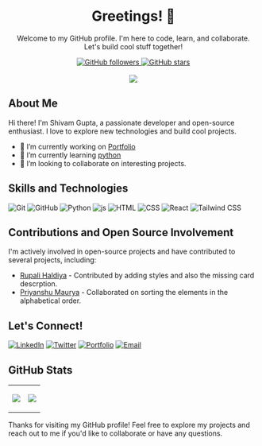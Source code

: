 <div align="center">
  <h1>Greetings! 👋</h1>
  <p>Welcome to my GitHub profile. I'm here to code, learn, and collaborate. Let's build cool stuff together!</p>
</div>

<div align="center">
   <a href="https://github.com/the-shivam-gupta">
      <img src="https://img.shields.io/github/followers/the-shivam-gupta?label=Followers&style=social" alt="GitHub followers" />
   </a>
   <a href="https://github.com/the-shivam-gupta">
      <img src="https://img.shields.io/github/stars/the-shivam-gupta?style=social" alt="GitHub stars" />
   </a>
</div>
<br>
<div align="center">
<img src="https://api.visitorbadge.io/api/visitors?path=https%3A%2F%2Fgithub.com%2Fthe-shivam-guptal%2Fthe-shivam-gupta&label=VISITORS&countColor=%FFFFFF&labelColor=%2300FF00">
<!-- <h1 align="center"></h1>  -->
</div>


## About Me

Hi there! I'm Shivam Gupta, a passionate developer and open-source enthusiast. I love to explore new technologies and build cool projects.

- 🔭 I’m currently working on [Portfolio](https://the-shivam-gupta.github.io/)
- 🌱 I’m currently learning [python](https://github.com/the-shivam-gupta/learning-path)
- 👯 I’m looking to collaborate on interesting projects.

## Skills and Technologies
<p align="left">
 <img src="https://img.shields.io/badge/git-%23F05032.svg?style=for-the-badge&logo=git&logoColor=white" alt="Git" />
  <img src="https://img.shields.io/badge/github-%23121011.svg?style=for-the-badge&logo=github&logoColor=white" alt="GitHub" />
  <img src="https://img.shields.io/badge/Python-3776AB?style=for-the-badge&logo=python&logoColor=white" alt="Python" />
  <img src="https://img.shields.io/badge/JavaScript-F7DF1E?style=for-the-badge&logo=javascript&logoColor=black" alt="js" />
  <img src="https://img.shields.io/badge/HTML5-E34F26?style=for-the-badge&logo=html5&logoColor=white" alt="HTML" />
  <img src="https://img.shields.io/badge/CSS3-1572B6?style=for-the-badge&logo=css3&logoColor=white" alt="CSS" />
  <img src="https://img.shields.io/badge/React-61DAFB?style=for-the-badge&logo=react&logoColor=black" alt="React" />
  <img src="https://img.shields.io/badge/tailwindcss-%2338B2AC.svg?style=for-the-badge&logo=tailwind-css&logoColor=white" alt="Tailwind CSS" />
</p>

## Contributions and Open Source Involvement

I'm actively involved in open-source projects and have contributed to several projects, including:

- [Rupali Haldiya](https://www.linkshub.dev/) - Contributed by adding styles and also the missing card descrption.
- [Priyanshu Maurya](https://aifusion.vercel.app/) - Collaborated on sorting the elements in the alphabetical order.


## Let's Connect!

[![LinkedIn](https://img.shields.io/badge/LinkedIn-0077B5?style=for-the-badge&logo=linkedin&logoColor=white)](https://www.linkedin.com/in/the-shivam-gupta/)
[![Twitter](https://img.shields.io/badge/Twitter-1DA1F2?style=for-the-badge&logo=twitter&logoColor=white)](https://twitter.com/ShivamGupt97925)
[![Portfolio](https://img.shields.io/badge/Portfolio-000000?style=for-the-badge&logo=dev.to&logoColor=white)](https://the-shivam-gupta.github.io/)
[![Email](https://img.shields.io/badge/Email-D14836?style=for-the-badge&logo=gmail&logoColor=white)](shivamgupta02022002@gmail.com)

## GitHub Stats

<table align="center">
  <tr>
    <td>
      <p align="center">
        <img src="https://github-readme-streak-stats.herokuapp.com/?user=the-shivam-gupta&theme=dark&hide_border=false" />
      </p>
    </td>
    <td>
      <p align="center">
        <img src="https://github-readme-stats.vercel.app/api/top-langs/?username=the-shivam-gupta&theme=dark&hide_border=false&include_all_commits=true&count_private=true&layout=compact" />
      </p>
    </td>
  </tr>
</table>

Thanks for visiting my GitHub profile! Feel free to explore my projects and reach out to me if you'd like to collaborate or have any questions.
